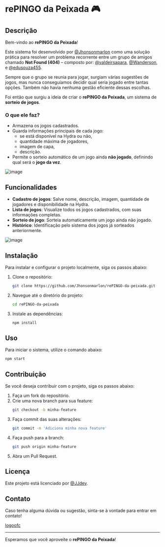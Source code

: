 

# rePINGO da Peixada 🎮

## Descrição

Bem-vindo ao **rePINGO da Peixada**!

Este sistema foi desenvolvido por [@Jhonsonmarlon](https://github.com/Jhonsonmarlon) como uma solução prática para resolver um problema recorrente entre um grupo de amigos chamado **Not Found (404)** – composto por: [@valdeirsapara](https://github.com/valdeirsapara), [@Wanderson](https://github.com/Wanderson), e [@edusouza455](https://github.com/edusouza455).

Sempre que o grupo se reunia para jogar, surgiam várias sugestões de jogos, mas nunca conseguíamos decidir qual seria jogado entre tantas opções. Também não havia nenhuma gestão eficiente dessas escolhas.

Foi então que surgiu a ideia de criar o **rePINGO da Peixada**, um sistema de **sorteio de jogos**.

### O que ele faz?

- Armazena os jogos cadastrados.
- Guarda informações principais de cada jogo: 
  - se está disponível na Hydra ou não,
  - quantidade máxima de jogadores,
  - imagem de capa,
  - descrição.
- Permite o sorteio automático de um jogo ainda **não jogado**, definindo qual será o **jogo da vez**.

![image](https://github.com/user-attachments/assets/415f10c8-3848-4cb4-a7e5-cc324f71c106)


## Funcionalidades

- **Cadastro de jogos**: Salve nome, descrição, imagem, quantidade de jogadores e disponibilidade na Hydra.
- **Lista de jogos**: Visualize todos os jogos cadastrados, com suas informações completas.
- **Sorteio de jogo**: Sorteia automaticamente um jogo ainda não jogado.
- **Histórico**: Identificação pelo sistema dos jogos já sorteados anteriormente.

![image](https://github.com/user-attachments/assets/d74e9e4a-6551-4522-b389-6aa90de428c5)


## Instalação

Para instalar e configurar o projeto localmente, siga os passos abaixo:

1. Clone o repositório:
    ```sh
    git clone https://github.com/Jhonsonmarlon/rePINGO-da-peixada.git
    ```

2. Navegue até o diretório do projeto:
    ```sh
    cd rePINGO-da-peixada
    ```

3. Instale as dependências:
    ```sh
    npm install
    ```

## Uso

Para iniciar o sistema, utilize o comando abaixo:

```sh
npm start
```


## Contribuição

Se você deseja contribuir com o projeto, siga os passos abaixo:

1. Faça um fork do repositório.
2. Crie uma nova branch para sua feature:
    ```sh
    git checkout -b minha-feature
    ```
3. Faça commit das suas alterações:
    ```sh
    git commit -m 'Adiciona minha nova feature'
    ```
4. Faça push para a branch:
    ```sh
    git push origin minha-feature
    ```
5. Abra um Pull Request.

## Licença

Este projeto está licenciado por [@JJdev](https://jhonsondev.com).

## Contato

Caso tenha alguma dúvida ou sugestão, sinta-se à vontade para entrar em contato!

[logoofc](https://github.com/user-attachments/assets/12568c2d-e7af-4b44-9e5e-f59b126a11e3)


---

Esperamos que você aproveite o **rePINGO da Peixada**!
